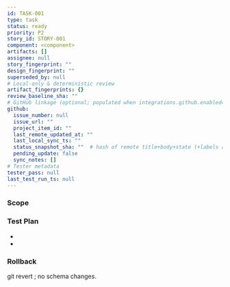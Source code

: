 ```yaml
---
id: TASK-001
type: task
status: ready
priority: P2
story_id: STORY-001
component: <component>
artifacts: []
assignee: null
story_fingerprint: ""
design_fingerprint: ""
superseded_by: null
# Local-only & deterministic review
artifact_fingerprints: {}
review_baseline_sha: ""
# GitHub linkage (optional; populated when integrations.github.enabled=true)
github:
  issue_number: null
  issue_url: ""
  project_item_id: ""
  last_remote_updated_at: ""
  last_local_sync_ts: ""
  status_snapshot_sha: ""  # hash of remote title+body+state (+labels and project column when configured)
  pending_update: false
  sync_notes: []
# Tester metadata
tester_pass: null
last_test_run_ts: null
---
```

### Scope
<what exactly changes>

### Test Plan
- <unit>
- <integration>

### Rollback
git revert <commit or shadow>; no schema changes.
